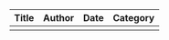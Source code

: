 | Title       | Author       | Date     | Category     |
|-------------|--------------|----------|--------------|
| <script>alert('wow this better not show up')  | TSC Actions  | 01/09/25 | scratch news |

12345